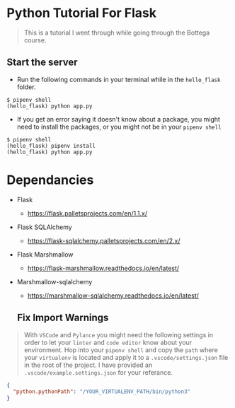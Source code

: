 # Python Tutorial For Flask
> This is a tutorial I went through while going through the Bottega course.
## Start the server
- Run the following commands in your terminal while in the `hello_flask` folder.
```
$ pipenv shell
(hello_flask) python app.py
```
- If you get an error saying it doesn't know about a package, you might need to install the packages, or you might not be in your `pipenv shell`
```
$ pipenv shell
(hello_flask) pipenv install
(hello_flask) python app.py
```
# Dependancies
- Flask
  - https://flask.palletsprojects.com/en/1.1.x/
- Flask SQLAlchemy
  - https://flask-sqlalchemy.palletsprojects.com/en/2.x/
- Flask Marshmallow
  - https://flask-marshmallow.readthedocs.io/en/latest/
- Marshmallow-sqlalchemy
  - https://marshmallow-sqlalchemy.readthedocs.io/en/latest/

  ## Fix Import Warnings
> With `VSCode` and `Pylance` you might need the following settings in order to let your `linter` and `code editor` know about your environment.
>Hop into your `pipenv shell` and copy the `path` where your `virtualenv` is located and apply it to a `.vscode/settings.json` file in the root of the project.  I have provided an `.vscode/example.settings.json` for your referance.
```json
{
  "python.pythonPath": "/YOUR_VIRTUALENV_PATH/bin/python3"
}
```